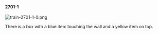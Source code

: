 #### 2701-1
![train-2701-1-0.png](https://github.com/lil-lab/nlvr/raw/master/nlvr/train/images/66/train-2701-1-0.png "train-2701-1-0.png")

There is a box with a blue item touching the wall and a yellow item on top.